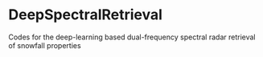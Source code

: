 # DeepSpectralRetrieval
Codes for the deep-learning based dual-frequency spectral radar retrieval of snowfall properties
